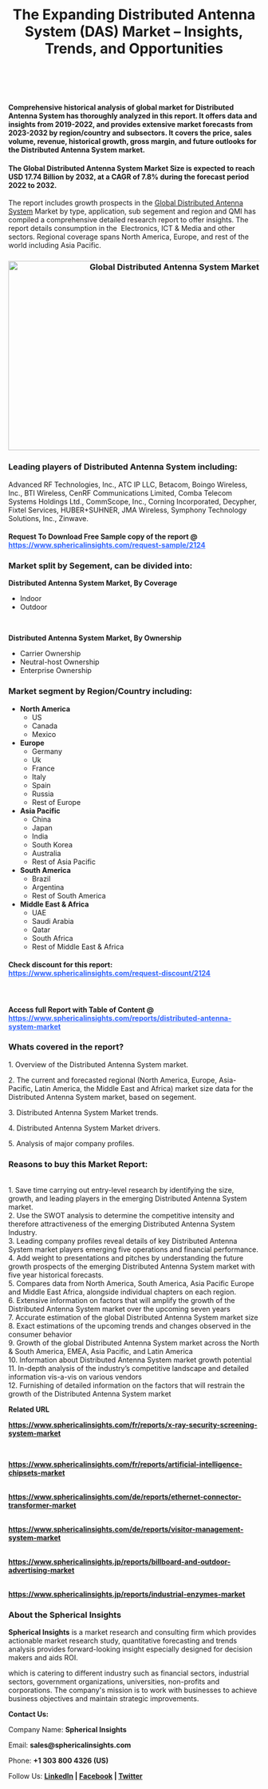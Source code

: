 <h1 style="text-align: center;">The Expanding Distributed Antenna System (DAS) Market &ndash; Insights, Trends, and Opportunities</h1>
<h1 style="text-align: center;">&nbsp;</h1>
<p><strong>Comprehensive historical analysis of global market for Distributed Antenna System has thoroughly analyzed in this report. It offers data and insights from 2019-2022, and provides extensive market forecasts from 2023-2032 by region/country and subsectors. It covers the price, sales volume, revenue, historical growth, gross margin, and future outlooks for the Distributed Antenna System market.</strong></p>
<h4><strong>The Global Distributed Antenna System Market Size is expected to reach USD 17.74 Billion by 2032, at a CAGR of 7.8% during the forecast period 2022 to 2032.</strong></h4>
<p>The report includes growth prospects in the <a href="https://www.sphericalinsights.com/reports/distributed-antenna-system-market" target="_blank">Global Distributed Antenna System</a> Market by type, application, sub segement and region and QMI has compiled a comprehensive detailed research report to offer insights. The report details consumption in the &nbsp;Electronics, ICT &amp; Media and other sectors. Regional coverage spans North America, Europe, and rest of the world including Asia Pacific.</p>
<h3 style="text-align: center;"><strong><img src="https://www.sphericalinsights.com/images/rd/distributed-antenna-system-market.png" alt="Global Distributed Antenna System Market" width="650" height="379" /></strong></h3>
<h3><strong>Leading players of Distributed Antenna System including:</strong></h3>
<p>Advanced RF Technologies, Inc., ATC IP LLC, Betacom, Boingo Wireless, Inc., BTI Wireless, CenRF Communications Limited, Comba Telecom Systems Holdings Ltd., CommScope, Inc., Corning Incorporated, Decypher, Fixtel Services, HUBER+SUHNER, JMA Wireless, Symphony Technology Solutions, Inc., Zinwave.</p>
<h4>Request To Download Free Sample copy of the report  @ <span style="color: #3366ff;"><a style="color: #3366ff;" href="https://www.sphericalinsights.com/request-sample/2124" target="_blank">https://www.sphericalinsights.com/request-sample/2124</a></span></h4>
<h3><strong>Market split by Segement, can be divided into:</strong></h3>
<p><strong>Distributed Antenna System Market, By Coverage</strong></p>
<ul>
<li>Indoor</li>
<li>Outdoor</li>
</ul>
<p>&nbsp;</p>
<p><strong>Distributed Antenna System Market, By Ownership</strong></p>
<ul>
<li>Carrier Ownership</li>
<li>Neutral-host Ownership</li>
<li>Enterprise Ownership</li>
</ul>
<h3><strong>Market segment by Region/Country including:</strong></h3>
<ul>
<li><strong>North America</strong>
<ul>
<li>US</li>
<li>Canada</li>
<li>Mexico</li>
</ul>
</li>
<li><strong>Europe</strong>
<ul>
<li>Germany</li>
<li>Uk</li>
<li>France</li>
<li>Italy</li>
<li>Spain</li>
<li>Russia</li>
<li>Rest of Europe</li>
</ul>
</li>
<li><strong>Asia Pacific</strong>
<ul>
<li>China</li>
<li>Japan</li>
<li>India</li>
<li>South Korea</li>
<li>Australia</li>
<li>Rest of Asia Pacific</li>
</ul>
</li>
<li><strong>South America</strong>
<ul>
<li>Brazil</li>
<li>Argentina</li>
<li>Rest of South America</li>
</ul>
</li>
<li><strong>Middle East &amp; Africa</strong>
<ul>
<li>UAE</li>
<li>Saudi Arabia</li>
<li>Qatar</li>
<li>South Africa</li>
<li>Rest of Middle East &amp; Africa</li>
</ul>
</li>
</ul>
<h4>Check discount for this report: <span style="color: #3366ff;"><a style="color: #3366ff;" href="https://www.sphericalinsights.com/request-discount/2124" target="_blank">https://www.sphericalinsights.com/request-discount/2124</a></span></h4>
<p>&nbsp;</p>
<h4>Access full Report with Table of Content @ <span style="color: #3366ff;"><a style="color: #3366ff;" href="https://www.sphericalinsights.com/reports/distributed-antenna-system-market" target="_blank">https://www.sphericalinsights.com/reports/distributed-antenna-system-market</a></span></h4>
<h3><strong>Whats covered in the report?</strong></h3>
<p>1. Overview of the Distributed Antenna System market.</p>
<p>2. The current and forecasted regional (North America, Europe, Asia-Pacific, Latin America, the Middle East and Africa) market size data for the Distributed Antenna System market, based on segement.</p>
<p>3. Distributed Antenna System Market trends.</p>
<p>4. Distributed Antenna System Market drivers.</p>
<p>5. Analysis of major company profiles.</p>
<h3><strong>Reasons to buy this Market Report:</strong></h3>
<p><br /> 1. Save time carrying out entry-level research by identifying the size, growth, and leading players in the emerging Distributed Antenna System market.<br /> 2. Use the SWOT analysis to determine the competitive intensity and therefore attractiveness of the emerging Distributed Antenna System Industry.<br /> 3. Leading company profiles reveal details of key Distributed Antenna System market players emerging five operations and financial performance.<br /> 4. Add weight to presentations and pitches by understanding the future growth prospects of the emerging Distributed Antenna System market with five year historical forecasts.<br /> 5. Compares data from North America, South America, Asia Pacific Europe and Middle East Africa, alongside individual chapters on each region.<br /> 6. Extensive information on factors that will amplify the growth of the Distributed Antenna System market over the upcoming seven years<br /> 7. Accurate estimation of the global Distributed Antenna System market size <br /> 8. Exact estimations of the upcoming trends and changes observed in the consumer behavior <br /> 9. Growth of the global Distributed Antenna System market across the North &amp; South America, EMEA, Asia Pacific, and Latin America<br /> 10. Information about Distributed Antenna System market growth potential<br /> 11. In-depth analysis of the industry&rsquo;s competitive landscape and detailed information vis-a-vis on various vendors<br /> 12. Furnishing of detailed information on the factors that will restrain the growth of the Distributed Antenna System market</p>
<p><strong>Related URL</strong></p>
<p><strong><a href="https://www.sphericalinsights.com/fr/reports/x-ray-security-screening-system-market">https://www.sphericalinsights.com/fr/reports/x-ray-security-screening-system-market</a></strong></p>
<p>&nbsp;</p>
<p><strong><a href="https://www.sphericalinsights.com/fr/reports/artificial-intelligence-chipsets-market">https://www.sphericalinsights.com/fr/reports/artificial-intelligence-chipsets-market</a></strong></p>
<p><strong><br /><a href="https://www.sphericalinsights.com/de/reports/ethernet-connector-transformer-market">https://www.sphericalinsights.com/de/reports/ethernet-connector-transformer-market</a></strong></p>
<p><strong><br /><a href="https://www.sphericalinsights.com/de/reports/visitor-management-system-market">https://www.sphericalinsights.com/de/reports/visitor-management-system-market</a></strong></p>
<p><strong><br /><a href="https://www.sphericalinsights.jp/reports/billboard-and-outdoor-advertising-market">https://www.sphericalinsights.jp/reports/billboard-and-outdoor-advertising-market</a></strong></p>
<p><strong><br /><a href="https://www.sphericalinsights.jp/reports/industrial-enzymes-market">https://www.sphericalinsights.jp/reports/industrial-enzymes-market</a>&nbsp;</strong></p>
<h3><strong>About the Spherical Insights</strong></h3>
<p><strong>Spherical Insights</strong> is a market research and consulting firm which provides actionable market research study, quantitative forecasting and trends analysis provides forward-looking insight especially designed for decision makers and aids ROI.</p>
<p>which is catering to different industry such as financial sectors, industrial sectors, government organizations, universities, non-profits and corporations. The company's mission is to work with businesses to achieve business objectives and maintain strategic improvements.</p>
<p><strong>Contact Us:</strong></p>
<p>Company Name: <strong>Spherical Insights</strong></p>
<p>Email: <strong>sales@sphericalinsights.com</strong></p>
<p>Phone: <strong>+1 303 800 4326 (US)</strong></p>
<p>Follow Us: <strong><a href="https://www.linkedin.com/company/spherical-insight/"><u>LinkedIn</u></a> | <a href="https://www.facebook.com/sphericalinsights22"><u>Facebook</u></a> | <a href="https://twitter.com/SInsights_US"><u>Twitter</u></a></strong></p>
<p>&nbsp;</p>
